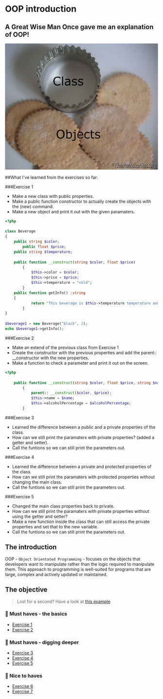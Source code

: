 # OOP introduction

## A Great Wise Man Once gave me an explanation of OOP!
![meme](cookieCutterLabelled.png)

##What I've learned from the exercises so far:

###Exercise 1
- Make a new class with public properties.
- Make a public function constructor to actually create the objects with the (new) command. 
- Make a new object and print it out with the given paramaters. 

```php
<?php

class Beverage 
{
	public string $color;
    	public float $price;
   	public string $temperature;

	public function __construct(string $color, float $price)
    	{
        	$this->color = $color;
        	$this->price = $price;
        	$this->temperature = "cold";
    	}
  	public function getInfo() :string
	{
        	return "This beverage is $this->temperature temperature and is $this->color";
    	}
}

$beverage1 = new Beverage("black", 2);
echo $beverage1->getInfo();
```

###Exercise 2
- Make an extend of the previous class from Exercise 1 
- Create the constructor with the previous properties and add the parent:: __constructor with the new properties.
- Make a function to check a parameter and print it out on the screen. 

```php
<?php

	public function __construct(string $color, float $price, string $name, float$alcoholPercentage)
    	{
        	parent:: __construct($color, $price);
        	$this->name = $name;
       		$this->alcoholPercentage = $alcoholPercentage;
    	}
```

###Exercise 3
- Learned the difference between a public and a private properties of the class.
- How can we still print the paramaters with private properties? (added a getter and setter).
- Call the funtions so we can still print the parameters out.

###Exercise 4
- Learned the difference between a private and protected properties of the class.
- How can we still print the paramaters with protected properties without changing the main class.
- Call the funtions so we can still print the parameters out.

###Exercise 5
- Changed the main class properties back to private. 
- How can we still print the paramaters with private properties without using the getter and setter?
- Make a new function inside the class that can still access the private properties and set that to the new variable. 
- Call the funtions so we can still print the parameters out.


## The introduction

OOP - `Object Orientated Programming` - focuses on the objects that developers want to manipulate rather than the logic required to manipulate them. 
This approach to programming is well-suited for programs that are large, complex and actively updated or maintained.

## The objective

> Lost for a second? Have a look at [this example](#an-example)

### 🌱 Must haves - the basics
- [Exercise 1](Exercise1.php)
- [Exercise 2](Exercise2.php)

### 🌱 Must haves - digging deeper
- [Exercise 3](Exercise3.php)
- [Exercise 4](Exercise4.php)
- [Exercise 5](Exercise5.php)

### 🌼 Nice to haves
- [Exercise 6](exercise_6_const.php)
- [Exercise 7](exercise_7_static.php)

